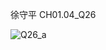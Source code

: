 徐守平
CH01.04_Q26

![Q26_a](https://github.com/user-attachments/assets/f5c69e10-337a-4e8d-b40b-11837ff92c72)
